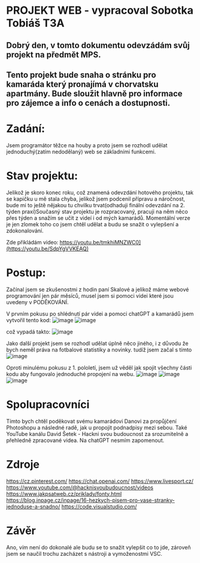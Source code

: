 # PROJEKT WEB - vypracoval Sobotka Tobiáš T3A
## Dobrý den, v tomto dokumentu odevzádám svůj projekt na předmět MPS.
## Tento projekt bude snaha o stránku pro kamaráda který pronajímá v chorvatsku apartmány. Bude sloužit hlavně pro informace pro zájemce a info o cenách a dostupnosti.

# Zadání:
 Jsem programátor těžce na houby a proto jsem se rozhodl udělat jednoduchý(zatím nedodělaný) web se základními funkcemi. 
# Stav projektu:
Jelikož je skoro konec roku, což znamená odevzdání hotového projektu, tak se kapičku u mě stala chyba, jelikož jsem podcenil přípravu a náročnost, bude mi to ještě nějakou tu chvilku trvat(odhaduji finální odevzdání na 2. týden praxí)Současný stav projektu je rozpracovaný, pracuji na něm něco přes týden a snažím se učit z videí i od mých kamarádů. Momentální verze je jen zlomek toho co jsem chtěl udělat a budu se snažit o vylepšení a zdokonalování. 


Zde přikládám video: https://youtu.be/tmkhiMNZWC0](https://youtu.be/SdpYgVVKEAQ)

# Postup: 
Začínal jsem se zkušenostmi z hodin paní Skalové a jelikož máme webové programování jen pár měsíců, musel jsem si pomoci videi které jsou uvedeny v PODĚKOVÁNÍ.

V prvním pokusu po shlédnutí pár videi a pomoci chatGPT a kamarádů jsem vytvořil tento kod: ![image](https://github.com/tobkabramburek/projekt1web/assets/154604536/53d3ec3e-2487-4f73-93c8-6528b69f1109)
![image](https://github.com/tobkabramburek/projekt1web/assets/154604536/4df4d7c6-7f18-434c-91d4-3819ecca9768)

což vypadá takto:
![image](https://github.com/tobkabramburek/projekt1web/assets/154604536/066302ca-7185-424d-ac3e-dff7e2420a6e)

Jako další projekt jsem se rozhodl udělat úplně něco jiného, i z důvodu že bych neměl práva na fotbalové statistiky a novinky.
tudíž jsem začal s tímto
![image](https://github.com/tobkabramburek/projekt1web/assets/154604536/e4540bd9-b1ce-4cc8-9d3f-8a19793ebd4c)


Oproti minulému pokusu z 1. pololetí, jsem už věděl jak spojit všechny části kodu aby fungovalo jednoduché propojení na webu.
![image](https://github.com/tobkabramburek/projekt1web/assets/154604536/67c51e38-05e4-4feb-8e70-5429e96f2669)
![image](https://github.com/tobkabramburek/projekt1web/assets/154604536/194849fd-1bf2-41fb-8919-0bef165d4234)
![image](https://github.com/tobkabramburek/projekt1web/assets/154604536/1a644ed2-b1de-4cb2-b4d9-db00b6da8058)


# Spolupracovníci
Tímto bych chtěl poděkovat svému kamarádovi Danovi za propůjčení Photoshopu a následné radě, jak u propojit podnadpisy mezi sebou.
Také YouTube kanálu David Šetek - Hackni svou budoucnost za srozumitelně a přehledně zpracované videa.
Na chatGPT nesmím zapomenout.

# Zdroje
https://cz.pinterest.com/
https://chat.openai.com/
https://www.livesport.cz/
https://www.youtube.com/@hacknisvoubudoucnost/videos
https://www.jakpsatweb.cz/priklady/fonty.html
https://blog.inpage.cz/inpage/16-hezkych-pisem-pro-vase-stranky-jednoduse-a-snadno/
https://code.visualstudio.com/

# Závěr 
Ano, vím není do dokonalé ale budu se to snažit vylepšit co to jde, zároveň jsem se naučil trochu zacházet s nástroji a vymoženostmi VSC.






























